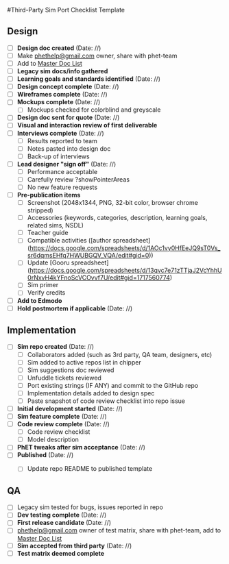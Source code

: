 #Third-Party Sim Port Checklist Template

## Design
- [ ] **Design doc created** (Date: //)
 - [ ] Make phethelp@gmail.com owner, share with phet-team
 - [ ] Add to [Master Doc List](https://docs.google.com/document/d/1yjT1oE95JG_evwob9LB_De-brD7JpfFM6iIL6pF812k/edit#)
- [ ] **Legacy sim docs/info gathered**
- [ ] **Learning goals and standards identified** (Date: //)
- [ ] **Design concept complete**  (Date: //)
- [ ] **Wireframes complete** (Date: //) 
- [ ] **Mockups complete** (Date: //)
  - [ ] Mockups checked for colorblind and greyscale
- [ ] **Design doc sent for quote** (Date: //)  
- [ ] **Visual and interaction review of first deliverable**
- [ ] **Interviews complete** (Date: //) 
  - [ ] Results reported to team
  - [ ] Notes pasted into design doc
  - [ ] Back-up of interviews
- [ ] **Lead designer "sign off"** (Date: //) 
  - [ ] Performance acceptable
  - [ ] Carefully review ?showPointerAreas
  - [ ] No new feature requests
- [ ] **Pre-publication items** 
  - [ ] Screenshot (2048x1344, PNG, 32-bit color, browser chrome stripped)
  - [ ] Accessories (keywords, categories, description, learning goals, related sims, NSDL)
  - [ ] Teacher guide
  - [ ] Compatible activities ([author spreadsheet] (https://docs.google.com/spreadsheets/d/1AOc1vy0HfEeJQ9sT0Vs_sr6dqmsEHfq7HWUBGQV_VQA/edit#gid=0))
  - [ ] Update [Gooru spreadsheet] (https://docs.google.com/spreadsheets/d/13qvc7e71zTTjaJ2VcYhhU0rNxvH4kYFnoScVCOvvf7U/edit#gid=1717560774)
  - [ ] Sim primer
  - [ ] Verify credits
- [ ] **Add to Edmodo**
- [ ] **Hold postmortem if applicable** (Date: //) 

## Implementation
- [ ] **Sim repo created** (Date: //)
  - [ ] Collaborators added (such as 3rd party, QA team, designers, etc) 
  - [ ] Sim added to active repos list in chipper
  - [ ] Sim suggestions doc reviewed
  - [ ] Unfuddle tickets reviewed
  - [ ] Port existing strings (IF ANY) and commit to the GitHub repo
  - [ ] Implementation details added to design spec
  - [ ] Paste snapshot of code review checklist into repo issue
- [ ] **Initial development started** (Date: //) 
- [ ] **Sim feature complete** (Date: //)
- [ ] **Code review complete** (Date: //) 
  - [ ] Code review checklist
  - [ ] Model description 
- [ ] **PhET tweaks after sim acceptance** (Date: //) 
- [ ] **Published** (Date: //) 
  - [ ] Update repo README to published template


## QA
- [ ] Legacy sim tested for bugs, issues reported in repo
- [ ] **Dev testing complete** (Date: //)
- [ ] **First release candidate** (Date: //)
 - [ ] phethelp@gmail.com owner of test matrix, share with phet-team, add to [Master Doc List](https://docs.google.com/document/d/1yjT1oE95JG_evwob9LB_De-brD7JpfFM6iIL6pF812k/edit#)
- [ ] **Sim accepted from third party** (Date: //)
- [ ] **Test matrix deemed complete**
